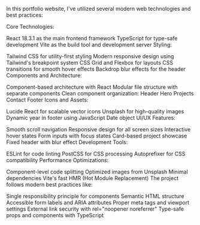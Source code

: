In this portfolio website, I've utilized several modern web technologies and best practices:

Core Technologies:

React 18.3.1 as the main frontend framework
TypeScript for type-safe development
Vite as the build tool and development server
Styling:

Tailwind CSS for utility-first styling
Modern responsive design using Tailwind's breakpoint system
CSS Grid and Flexbox for layouts
CSS transitions for smooth hover effects
Backdrop blur effects for the header
Components and Architecture:

Component-based architecture with React
Modular file structure with separate components
Clean component organization:
Header
Hero
Projects
Contact
Footer
Icons and Assets:

Lucide React for scalable vector icons
Unsplash for high-quality images
Dynamic year in footer using JavaScript Date object
UI/UX Features:

Smooth scroll navigation
Responsive design for all screen sizes
Interactive hover states
Form inputs with focus states
Card-based project showcase
Fixed header with blur effect
Development Tools:

ESLint for code linting
PostCSS for CSS processing
Autoprefixer for CSS compatibility
Performance Optimizations:

Component-level code splitting
Optimized images from Unsplash
Minimal dependencies
Vite's fast HMR (Hot Module Replacement)
The project follows modern best practices like:

Single responsibility principle for components
Semantic HTML structure
Accessible form labels and ARIA attributes
Proper meta tags and viewport settings
External link security with rel="noopener noreferrer"
Type-safe props and components with TypeScript
